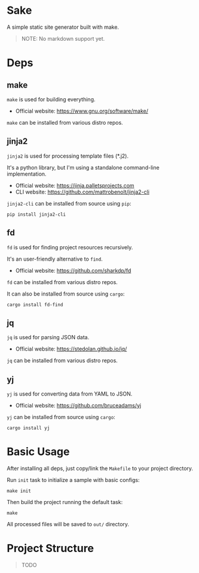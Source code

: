 # Sake

A simple static site generator built with make.

>NOTE: No markdown support yet.

# Deps

## make
`make` is used for building everything.
- Official website: https://www.gnu.org/software/make/

`make` can be installed from various distro repos.

## jinja2
`jinja2` is used for processing template files (*.j2).

It's a python library, but I'm using a standalone command-line implementation.
- Official website: https://jinja.palletsprojects.com
- CLI website: https://github.com/mattrobenolt/jinja2-cli

`jinja2-cli` can be installed from source using `pip`:
```shell
pip install jinja2-cli
```

## fd
`fd` is used for finding project resources recursively.

It's an user-friendly alternative to `find`.
- Official website: https://github.com/sharkdp/fd

`fd` can be installed from various distro repos.

It can also be installed from source using `cargo`:
```shell
cargo install fd-find
```

## jq
`jq` is used for parsing JSON data.
- Official website: https://stedolan.github.io/jq/

`jq` can be installed from various distro repos.

## yj
`yj` is used for converting data from YAML to JSON.
- Official website: https://github.com/bruceadams/yj

`yj` can be installed from source using `cargo`:
```shell
cargo install yj
```

# Basic Usage

After installing all deps, just copy/link the `Makefile` to your project directory.

Run `init` task to initialize a sample with basic configs:
```shell
make init
```

Then build the project running the default task:
```shell
make
```

All processed files will be saved to `out/` directory.

# Project Structure

>TODO
